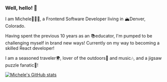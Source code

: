 ### Well, hello! 👋

I am Michele👩🏻‍💻, a Frontend Software Developer living in 🏔Denver, Colorado.

Having spent the previous 10 years as an 📚educator, I'm pumped to be challenging myself in brand new ways!
Currently on my way to becoming a skilled React developer!

I am a seasoned traveler🌍, lover of the outdoors🌱 and music🎶, and a jigsaw puzzle fanatic🧩!


[![Michele's GitHub stats](https://github-readme-stats.vercel.app/api?username=michelecomfort&count_private=trueshow_icons=true&theme=gotham)](https://github.com/michelecomfort/github-readme-stats)


